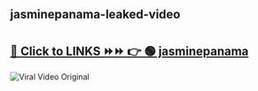 
 ## jasminepanama-leaked-video 

# <h2><a href="https://clipsfans.com/jasminepanama&ref=git">🔗 Click to LINKS ⏩⏩ 👉 🟢 jasminepanama </a></h2>

<a href="https://clipsfans.com/jasminepanama&ref=git" rel="nofollow" data-target="animated-image.originalLink"><img src="https://i.ibb.co.com/xMMVF88/686577567.gif" alt="Viral Video Original" style="max-width: 100%; display: inline-block;" data-target="animated-image.originalImage"></a>
